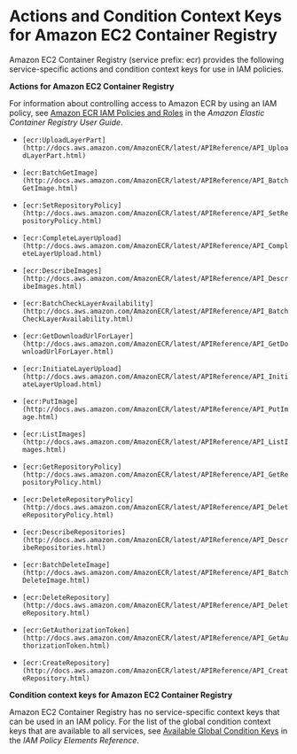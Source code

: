 # Actions and Condition Context Keys for Amazon EC2 Container Registry<a name="list_ecr"></a>

Amazon EC2 Container Registry \(service prefix: ecr\) provides the following service\-specific actions and condition context keys for use in IAM policies\.

**Actions for Amazon EC2 Container Registry**

For information about controlling access to Amazon ECR by using an IAM policy, see [Amazon ECR IAM Policies and Roles](http://docs.aws.amazon.com/AmazonECR/latest/userguide/ECR_IAM_policies.html) in the *Amazon Elastic Container Registry User Guide*\.

+ `[ecr:UploadLayerPart](http://docs.aws.amazon.com/AmazonECR/latest/APIReference/API_UploadLayerPart.html)`

+ `[ecr:BatchGetImage](http://docs.aws.amazon.com/AmazonECR/latest/APIReference/API_BatchGetImage.html)`

+ `[ecr:SetRepositoryPolicy](http://docs.aws.amazon.com/AmazonECR/latest/APIReference/API_SetRepositoryPolicy.html)`

+ `[ecr:CompleteLayerUpload](http://docs.aws.amazon.com/AmazonECR/latest/APIReference/API_CompleteLayerUpload.html)`

+ `[ecr:DescribeImages](http://docs.aws.amazon.com/AmazonECR/latest/APIReference/API_DescribeImages.html)`

+ `[ecr:BatchCheckLayerAvailability](http://docs.aws.amazon.com/AmazonECR/latest/APIReference/API_BatchCheckLayerAvailability.html)`

+ `[ecr:GetDownloadUrlForLayer](http://docs.aws.amazon.com/AmazonECR/latest/APIReference/API_GetDownloadUrlForLayer.html)`

+ `[ecr:InitiateLayerUpload](http://docs.aws.amazon.com/AmazonECR/latest/APIReference/API_InitiateLayerUpload.html)`

+ `[ecr:PutImage](http://docs.aws.amazon.com/AmazonECR/latest/APIReference/API_PutImage.html)`

+ `[ecr:ListImages](http://docs.aws.amazon.com/AmazonECR/latest/APIReference/API_ListImages.html)`

+ `[ecr:GetRepositoryPolicy](http://docs.aws.amazon.com/AmazonECR/latest/APIReference/API_GetRepositoryPolicy.html)`

+ `[ecr:DeleteRepositoryPolicy](http://docs.aws.amazon.com/AmazonECR/latest/APIReference/API_DeleteRepositoryPolicy.html)`

+ `[ecr:DescribeRepositories](http://docs.aws.amazon.com/AmazonECR/latest/APIReference/API_DescribeRepositories.html)`

+ `[ecr:BatchDeleteImage](http://docs.aws.amazon.com/AmazonECR/latest/APIReference/API_BatchDeleteImage.html)`

+ `[ecr:DeleteRepository](http://docs.aws.amazon.com/AmazonECR/latest/APIReference/API_DeleteRepository.html)`

+ `[ecr:GetAuthorizationToken](http://docs.aws.amazon.com/AmazonECR/latest/APIReference/API_GetAuthorizationToken.html)`

+ `[ecr:CreateRepository](http://docs.aws.amazon.com/AmazonECR/latest/APIReference/API_CreateRepository.html)`

**Condition context keys for Amazon EC2 Container Registry**

Amazon EC2 Container Registry has no service\-specific context keys that can be used in an IAM policy\. For the list of the global condition context keys that are available to all services, see [Available Global Condition Keys](reference_policies_condition-keys.md#AvailableKeys) in the *IAM Policy Elements Reference*\.